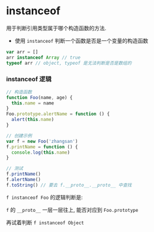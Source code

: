 # instanceof

用于判断引用类型属于哪个构造函数的方法.

- 使用 `instanceof` 判断一个函数是否是一个变量的构造函数

```js
var arr = []
arr instanceof Array // true
typeof arr // object, typeof 是无法判断是否是数组的
```

### instanceof 逻辑

```js
// 构造函数
function Foo(name, age) {
  this.name = name
}
Foo.prototype.alertName = function () {
  alert(this.name)
}

// 创建示例
var f = new Foo('zhangsan')
f.printName = function () {
  console.log(this.name)
}

// 测试
f.printName()
f.alertName()
f.toString() // 要去 f.__proto__.__proto__ 中查找
```

`f instanceof Foo` 的逻辑判断是:

`f` 的 `__proto__` 一层一层往上, 能否对应到 `Foo.prototype`

再试着判断 `f instanceof Object`